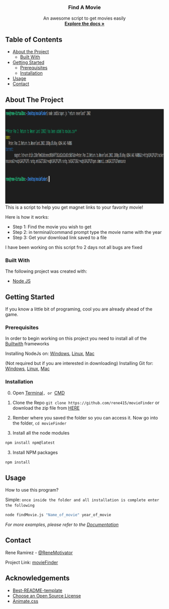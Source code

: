 <!-- PROJECT LOGO -->
<br />
<p align="center">
  <h3 align="center">Find A Movie</h3>

  <p align="center">
    An awesome script to get movies easily
    <br />
    <a href="https://github.com/rene415/movieFinder"><strong>Explore the docs »</strong></a>
    <br />
  </p>
</p>



<!--TABLE OF CONTENTS-->
## Table of Contents

* [About the Project](#about-the-project)
  * [Built With](#built-with)
* [Getting Started](#getting-started)
  * [Prerequisites](#prerequisites)
  * [Installation](#installation)
* [Usage](#usage)
* [Contact](#contact)


<!-- ABOUT THE PROJECT -->
## About The Project
<div align="center">
  <img src="masterScreenshot.png" alt="Logo" width="900" height="300">
</div>
This is a script to help you get magnet links to your favority movie!

Here is how it works: 
* Step 1: Find the movie you wish to get
* Step 2: in terminal/command prompt type the movie name with the year
* Step 3: Get your download link saved to a file

I have been working on this script fro 2 days not all bugs are fixed

### Built With
The following project was created with:
* [Node JS](https://nodejs.org)

<!-- GETTING STARTED -->
## Getting Started

If you know a little bit of programing, cool you are already ahead of the game. 

### Prerequisites

In order to begin working on this project you need to install all of the [Builtwith](#built-with) frameworks

Installing NodeJs on: [Windows](https://www.youtube.com/watch?v=gHuIKptS0Qg), [Linux](https://www.youtube.com/watch?v=K6QiSKy2zoM&), [Mac](https://www.youtube.com/watch?v=rF1ZHmqvm8I)

(Not required but if you are interested in downloading) Installing Git for: [Windows](https://www.youtube.com/watch?v=J_Clau1bYco), [Linux](https://www.youtube.com/watch?v=ZMgLZUYd8Cw), [Mac](https://www.youtube.com/watch?v=LK0vMt_lEbQ)

### Installation
0. Open [Terminal](https://youtu.be/QROX039ckO8?t=25)```, or ```[CMD](https://www.howtogeek.com/235101/10-ways-to-open-the-command-prompt-in-windows-10/)
1. Clone the Repo
```git clone https://github.com/rene415/movieFinder```
or download the zip file from [HERE](https://github.com/rene415/movieFinder/archive/master.zip)

2. Rember where you saved the folder so you can access it. Now go into the folder, ```cd movieFinder```

3. Install all the node modules
```sh
npm install npm@latest
```
3. Install NPM packages
```sh
npm install
```
## Usage

How to use this program?

Simple: ```once inside the folder and all installation is complete enter the following```

```sh
node findMovie.js "Name_of_movie" year_of_movie
```

_For more examples, please refer to the [Documentation](https://example.com)_



<!-- CONTRIBUTING --
## Contributing

Contributions are what make the open source community such an amazing place to be learn, inspire, and create. Any contributions you make are **greatly appreciated**.

1. Fork the Project
2. Create your Feature Branch (`git checkout -b feature/AmazingFeature`)
3. Commit your Changes (`git commit -m 'Add some AmazingFeature`)
4. Push to the Branch (`git push origin feature/AmazingFeature`)
5. Open a Pull Request



<!-- LICENSE --
## License

Distributed under the MIT License. See `LICENSE` for more information.



<!-- CONTACT -->
## Contact

Rene Ramirez - [@ReneMotivator](https://twitter.com/ReneMotivator)

Project Link: [movieFinder](https://github.com/rene415/movieFinder)



<!-- ACKNOWLEDGEMENTS -->
## Acknowledgements
* [Best-README-template](https://github.com/othneildrew/Best-README-Template)
* [Choose an Open Source License](https://choosealicense.com)
* [Animate.css](https://daneden.github.io/animate.css)
